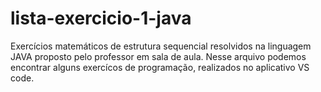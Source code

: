 # lista-exercicio-1-java
Exercícios matemáticos de estrutura sequencial resolvidos na linguagem JAVA proposto pelo professor em sala de aula. 
Nesse arquivo podemos encontrar alguns exercícos de programação,
realizados no aplicativo VS code. 
